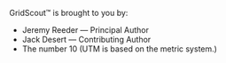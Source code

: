GridScout™ is brought to you by:
- Jeremy Reeder — Principal Author
- Jack Desert — Contributing Author
- The number 10 (UTM is based on the metric system.)
